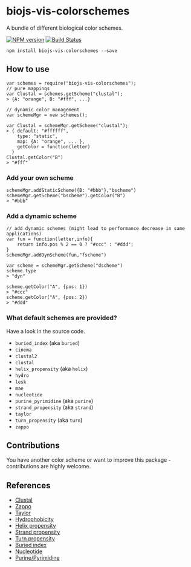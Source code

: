 biojs-vis-colorschemes
======================

A bundle of different biological color schemes.

[![NPM version](http://img.shields.io/npm/v/biojs-stat-seqs.svg)](https://www.npmjs.org/package/biojs-stat-seqs) 
[![Build Status](https://secure.travis-ci.org/greenify/biojs-stat-seqs.png?branch=master)](http://travis-ci.org/greenify/biojs-stat-seqs) 


```
npm install biojs-vis-colorschemes --save
```

How to use
----------

```
var schemes = require("biojs-vis-colorschemes");
// pure mappings
var Clustal = schemes.getScheme("clustal");
> {A: "orange", B: "#fff", ...} 

// dynamic color management
var schemeMgr = new schemes();

var Clustal = schemeMgr.getScheme("clustal");
> { default: "#ffffff",
    type: "static",
    map: {A: "orange", ... },
	getColor = function(letter)
  }
Clustal.getColor("B")
> "#fff"
```

### Add your own scheme

```
schemeMgr.addStaticScheme({B: "#bbb"},"bscheme")
schemeMgr.getScheme("bscheme").getColor("B")
> "#bbb"
```


### Add a dynamic scheme

```
// add dynamic schemes (might lead to performance decrease in same applications)
var fun = function(letter,info){
	return info.pos % 2 == 0 ? "#ccc" : "#ddd";
}
schemeMgr.addDynScheme(fun,"fscheme")

var scheme = schemeMgr.getScheme("dscheme")
scheme.type
> "dyn"

scheme.getColor("A", {pos: 1})
> "#ccc"
scheme.getColor("A", {pos: 2})
> "#ddd"

```

### What default schemes are provided?

Have a look in the source code.

*  `buried_index` (aka `buried`)
*  `cinema`
*  `clustal2`
*  `clustal`
*  `helix_propensity` (aka `helix`)
*  `hydro`
*  `lesk`
*  `mae`
*  `nucleotide`
*  `purine_pyrimidine` (aka `purine`)
*  `strand_propensity` (aka `strand`)
*  `taylor`
*  `turn_propensity` (aka `turn`)
*  `zappo`


Contributions
---------------

You have another color scheme or want to improve this package - contributions are highly welcome.

References
----------

* [Clustal][jalview]
* [Zappo][jalview]
* [Taylor][jalview]
* [Hydrophobicity][jalview]
* [Helix propensity][jalview]
* [Strand propensity][jalview]
* [Turn propensity][jalview]
* [Buried index][jalview]
* [Nucleotide][jalview]
* [Purine/Pyrimidine][jalview]

[jalview]: http://www.jalview.org/help/html/colourSchemes/
